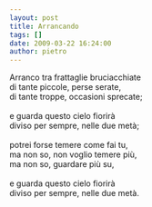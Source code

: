 ```yaml
---
layout: post
title: Arrancando
tags: []
date: 2009-03-22 16:24:00
author: pietro
---
```

Arranco tra frattaglie bruciacchiate<br/>di tante piccole, perse serate,<br/>di tante troppe, occasioni sprecate;<br/><br/>e guarda questo cielo fiorirà<br/>diviso per sempre, nelle due metà;<br/><br/>potrei forse temere come fai tu,<br/>ma non so, non voglio temere più,<br/>ma non so, guardare più su,<br/><br/>e guarda questo cielo fiorirà<br/>diviso per sempre, nelle due metà.
